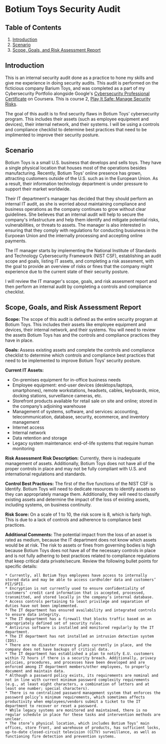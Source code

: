 # Botium Toys Security Audit
## Table of Contents
1. [Introduction](#introduction)
2. [Scenario](#scenario)
3. [Scope, Goals, and Risk Assessment Report](#Report)


## Introduction
This is an internal security audit done as a practice to hone my skills and give me experience in doing security audits. This audit is performed on the ficticious company Barium Toys, and was completed as a part of my Cybersecurity Portfolio alongside Google's [Cybersecurity Professional Certificate](https://www.coursera.org/google-certificates/cybersecurity-certificate) on Coursera. This is course 2, [Play It Safe: Manage Security Risks](https://www.coursera.org/learn/manage-security-risks?specialization=google-cybersecurity).

The goal of this audit is to find security flaws in Botium Toys' cybersecurity program. This includes their assets (such as employee equipment and devices), their internal network, and their systems. I will be using a controls and compliance checklist to determine best practices that need to be implimented to improve their security posture.

## Scenario
Botium Toys is a small U.S. business that develops and sells toys. They have a single physical location that houses most of the operations besides manufacturing. Recently, Botium Toys' online presence has grown, attracting customers outside of the U.S. such as in the European Union. As a result, their information technology department is under pressure to support their market worldwide.

Their IT department's manager has decided that they should perform an internal IT audit, as she is worried about maintaining compliance and business operations as the company continues to grow without clear guidelines. She believes that an internal audit will help to secure the company's infastructure and help them identify and mitigate potential risks, vulnerabilities, or threats to assets. The manager is also interested in ensuring that they comply with regulations for conducting busiuness in the Eurpoean Union and the internally processing and accepting online payments.

The IT manager starts by implementing the National Institute of Standards and Technology Cybersecurity Framework (NIST CSF), establishing an audit scope and goals, listing IT assets, and completing a risk assesment, with the goal to provide an overview of risks or fines that the company might experience due to the current state of their security posture.

I will review the IT manager's scope, goals, and risk assesment report and then perform an internal audit by completing a controls and compliance checklist.



## Scope, Goals, and Risk Assessment Report

**Scope:** The scope of this audit is defined as the entire security program at Botium Toys. This includes their assets like employee equipment and devices, their internal network, and their systems. You will need to review the assets Botium Toys has and the controls and compliance practices they have in place.

**Goals:** Assess existing assets and complete the controls and compliance checklist to determine which controls and compliance best practices that need to be implemented to  improve Botium Toys’ security posture.

  **Current IT Assets:**
  * On-premises equipment for in-office business needs  
  * Employee equipment: end-user devices (desktops/laptops, smartphones), remote workstations, headsets, cables, keyboards, mice, docking stations, surveillance cameras, etc.
  * Storefront products available for retail sale on site and online; stored in the company’s adjoining warehouse
  * Management of systems, software, and services: accounting, telecommunication, database, security, ecommerce, and inventory management
  * Internet access
  * Internal network
  * Data retention and storage
  * Legacy system maintenance: end-of-life systems that require human monitoring 

**Risk Assessment**
  **Risk Description:** Currently, there is inadequate management of assets. Additionally, Botium Toys does not have all of the proper controls in place and may not be fully compliant with U.S. and international regulations and standards.

  **Control Best Practices:** The first of the five functions of the NIST CSF is Identify. Botium Toys will need to dedicate resources to identify assets so they can appropriately manage them. Additionally, they will need to classify existing assets and determine the impact of the loss of existing assets, including systems, on business continuity.

  **Risk Score:** On a scale of 1 to 10, the risk score is 8, which is fairly high. This is due to a lack of controls and adherence to compliance best practices.

  **Additional Comments:** The potential impact from the loss of an asset is rated as medium, because the IT department does not know which assets would be at risk. The risk to assets or fines from governing bodies is high because Botium Toys does not have all of the necessary controls in place and is not fully adhering to best practices related to compliance regulations that keep critical data private/secure. Review the following bullet points for specific details:

    * Currently, all Botium Toys employees have access to internally stored data and may be able to access cardholder data and customers’ PII/SPII.
    * Encryption is not currently used to ensure confidentiality of customers’ credit card information that is accepted, processed, transmitted, and stored locally in the company’s internal database. 
    * Access controls pertaining to least privilege and separation of duties have not been implemented.
    * The IT department has ensured availability and integrated controls to ensure data integrity.
    * The IT department has a firewall that blocks traffic based on an appropriately defined set of security rules.
    * Antivirus software is installed and monitored regularly by the IT department. 
    * The IT department has not installed an intrusion detection system (IDS).
    * There are no disaster recovery plans currently in place, and the company does not have backups of critical data. 
    * The IT department has established a plan to notify E.U. customers within 72 hours if there is a security breach. Additionally, privacy policies, procedures, and processes have been developed and are enforced among IT department members/other employees, to properly document and maintain data.
    * Although a password policy exists, its requirements are nominal and not in line with current minimum password complexity requirements (e.g., at least eight characters, a combination of letters and at least one number; special characters). 
    * There is no centralized password management system that enforces the password policy’s minimum requirements, which sometimes affects productivity when employees/vendors submit a ticket to the IT department to recover or reset a password.
    * While legacy systems are monitored and maintained, there is no regular schedule in place for these tasks and intervention methods are unclear.
    * The store’s physical location, which includes Botium Toys’ main offices, store front, and warehouse of products, has sufficient locks, up-to-date closed-circuit television (CCTV) surveillance, as well as functioning fire detection and prevention systems.

    
